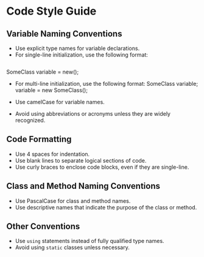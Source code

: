 # Code Style Guide

## Variable Naming Conventions

* Use explicit type names for variable declarations.
* For single-line initialization, use the following format:
  ```csharp
SomeClass variable = new();
* For multi-line initialization, use the following format:
SomeClass variable; variable = new SomeClass();

* Use camelCase for variable names.
* Avoid using abbreviations or acronyms unless they are widely recognized.

## Code Formatting

* Use 4 spaces for indentation.
* Use blank lines to separate logical sections of code.
* Use curly braces to enclose code blocks, even if they are single-line.

## Class and Method Naming Conventions

* Use PascalCase for class and method names.
* Use descriptive names that indicate the purpose of the class or method.

## Other Conventions

* Use `using` statements instead of fully qualified type names.
* Avoid using `static` classes unless necessary.

